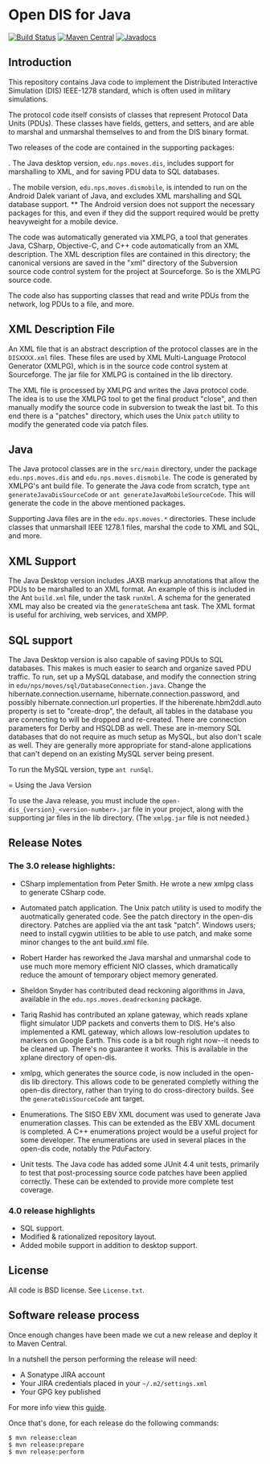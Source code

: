 # Open DIS for Java

[![Build Status](https://travis-ci.org/open-dis/open-dis-java.svg?branch=master)](https://travis-ci.org/open-dis/open-dis-java)
[![Maven Central](https://maven-badges.herokuapp.com/maven-central/edu.nps.moves/open-dis/badge.svg)](https://maven-badges.herokuapp.com/maven-central/edu.nps.moves/open-dis)
[![Javadocs](http://www.javadoc.io/badge/edu.nps.moves/open-dis.svg)](http://www.javadoc.io/doc/edu.nps.moves/open-dis)

## Introduction

This repository contains Java code to implement the Distributed Interactive Simulation (DIS) IEEE-1278 standard, which is often used in military simulations.

The protocol code itself consists of classes that represent Protocol Data Units (PDUs).
These classes have fields, getters, and setters, and are able to marshal and unmarshal themselves to and from the DIS binary format.

Two releases of the code are contained in the supporting packages:

. The Java desktop version, `edu.nps.moves.dis`, includes support for
marshalling to XML, and for saving PDU data to SQL databases.

. The mobile version, `edu.nps.moves.dismobile`, is intended to run on the Android Dalek variant of Java, and excludes XML marshalling and SQL database support.
** The Android version does not support the necessary packages for this, and even if they did the support required would be pretty heavyweight for a mobile device.

The code was automatically generated via XMLPG, a tool that generates Java, CSharp, Objective-C, and C++ code automatically from an XML description.
The XML description files are contained in this directory; the canonical versions are saved in the "xml" directory of the Subversion source code control system for the project at Sourceforge. So is the XMLPG source code.

The code also has supporting classes that read and write PDUs from the network, log PDUs to a file, and more.

## XML Description File

An XML file that is an abstract description of the protocol classes are in the `DISXXXX.xml` files.
These files are used by XML Multi-Language Protocol Generator (XMLPG), which is in the source code control system at Sourceforge.
The jar file for XMLPG is contained in the lib directory.

The XML file is processed by XMLPG and writes the Java protocol code.
The idea is to use the XMLPG tool to get the final product "close", and then manually modify the source code in subversion to tweak the last bit.
To this end there is a "patches" directory, which uses the Unix `patch` utility to modify the generated code via patch files.

## Java

The Java protocol classes are in the `src/main` directory, under the package `edu.nps.moves.dis` and `edu.nps.moves.dismobile`.
The code is generated by XMLPG's ant build file.
To generate the Java code from scratch, type `ant generateJavaDisSourceCode` or `ant generateJavaMobileSourceCode`.
This will generate the code in the above mentioned packages.

Supporting Java files are in the `edu.nps.moves.*` directories.
These include classes that unmarshall IEEE 1278.1 files, marshal the code to XML and SQL, and more.

## XML Support

The Java Desktop version includes JAXB markup annotations that allow the PDUs to be marshalled to an XML format.
An example of this is included in the Ant `build.xml` file, under the task `runXml`.
A schema for the generated XML may also be created via the `generateSchema` ant task.
The XML format is useful for archiving, web services, and XMPP.

## SQL support

The Java Desktop version is also capable of saving PDUs to SQL databases.
This makes is much easier to search and organize saved PDU traffic.
To run, set up a MySQL database, and modify the connection string in `edu/nps/moves/sql/DatabaseConnection.java`.
Change the hibernate.connection.username, hibernate.connection.password, and possibly hibernate.connection.url properties.
If the hiberenate.hbm2ddl.auto property is set to "create-drop", the default, all tables in the database you are connecting to will be dropped and re-created.
There are connection parameters for Derby and HSQLDB as well. These are in-memory SQL databases that do not require as much setup as MySQL, but also don't scale as well.
They are generally more appropriate for stand-alone applications that can't depend on an existing MySQL server being present.

To run the MySQL version, type `ant runSql`.

= Using the Java Version

To use the Java release, you must include the `open-dis_{version}_<version-number>.jar` file in your project, along with the supporting jar files in the lib directory.
(The `xmlpg.jar` file is not needed.)

## Release Notes

### The 3.0 release highlights:

* CSharp implementation from Peter Smith. He wrote a new xmlpg class to generate CSharp code.

* Automated patch application. The Unix patch utility is used to modify the auotmatically generated code. See the patch directory in the open-dis directory. Patches are applied via the ant task "patch". Windows users; need to install cygwin utilities to be able to use patch, and make some minor changes to the ant build.xml file.

* Robert Harder has reworked the Java marshal and unmarshal code to use much more memory efficient NIO classes, which dramatically reduce the amount of temporary object memory generated.

* Sheldon Snyder has contributed dead reckoning algorithms in Java, available in the `edu.nps.moves.deadreckoning` package.

* Tariq Rashid has contributed an xplane gateway, which reads xplane flight simulator UDP packets and converts them to DIS. He's also implemented a KML gateway, which allows low-resolution updates to markers on Google Earth. This code is a bit rough right now--it needs to be cleaned up. There's no guarantee it works. This is available in the xplane directory of open-dis.

* xmlpg, which generates the source code, is now included in the open-dis lib directory. This allows code to be generated completly withing the open-dis directory, rather than trying to do cross-directory builds. See the `generateDisSourceCode` ant target.

* Enumerations. The SISO EBV XML document was used to generate Java enumeration classes. This can be extended as the EBV XML document is completed. A C++ enumerations project would be a useful project for some developer. The enumerations are used in several places in the open-dis code, notably the PduFactory.

* Unit tests. The Java code has added some JUnit 4.4 unit tests, primarily to test that post-processing source code patches have been applied correctly. These can be extended to provide more complete test coverage.

### 4.0 release highlights

* SQL support.
* Modified & rationalized repository layout.
* Added mobile support in addition to desktop support.

## License

All code is BSD license. See `License.txt`.

## Software release process

Once enough changes have been made we cut a new release and deploy it to Maven Central.

In a nutshell the person performing the release will need:
 * A Sonatype JIRA account
 * Your JIRA credentials placed in your `~/.m2/settings.xml`
 * Your GPG key published

For more info view this [guide](https://docs.sonatype.org/display/Repository/Sonatype+OSS+Maven+Repository+Usage+Guide).

Once that's done, for each release do the following commands:

    $ mvn release:clean
    $ mvn release:prepare
    $ mvn release:perform
